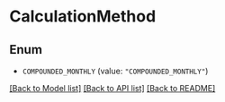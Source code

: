 # CalculationMethod

## Enum


* `COMPOUNDED_MONTHLY` (value: `"COMPOUNDED_MONTHLY"`)


[[Back to Model list]](../../README.md#documentation-for-models) [[Back to API list]](../../README.md#documentation-for-api-endpoints) [[Back to README]](../../README.md)


